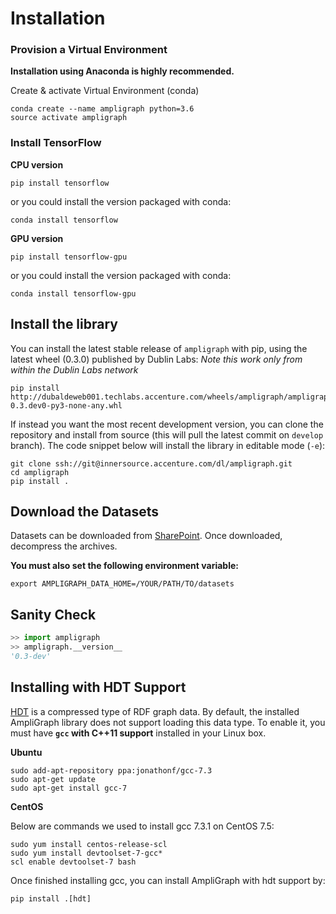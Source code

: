 
# Installation

### Provision a Virtual Environment

**Installation using Anaconda is highly recommended.**

Create & activate Virtual Environment (conda)

```
conda create --name ampligraph python=3.6
source activate ampligraph
```

### Install TensorFlow

**CPU version**

```
pip install tensorflow
```

or you could install the version packaged with conda:

```
conda install tensorflow
```

**GPU version**

```
pip install tensorflow-gpu
```

or you could install the version packaged with conda:

```
conda install tensorflow-gpu
```


## Install the library


You can install the latest stable release of `ampligraph` with pip, using the latest wheel (0.3.0) published by Dublin Labs:
*Note this work only from within the Dublin Labs network*

```
pip install http://dubaldeweb001.techlabs.accenture.com/wheels/ampligraph/ampligraph-0.3.dev0-py3-none-any.whl
```

If instead you want the most recent development version, you can clone the repository
and install from source (this will pull the latest commit on `develop` branch).
The code snippet below will install the library in editable mode (`-e`):

```
git clone ssh://git@innersource.accenture.com/dl/ampligraph.git 
cd ampligraph
pip install .

```


## Download the Datasets

Datasets can be downloaded from [SharePoint](https://ts.accenture.com/sites/TechLabs-Dublin/_layouts/15/guestaccess.aspx?guestaccesstoken=Uz28P2m4hWp2TEgbvFrD%2b4BiURBHVTAw0NbPBRLzWWA%3d&folderid=2_012fd581718e74e4a9305c845a1224ee1&rev=1).
Once downloaded, decompress the archives.

**You must also set the following environment variable:**

```
export AMPLIGRAPH_DATA_HOME=/YOUR/PATH/TO/datasets
```

## Sanity Check

```python
>> import ampligraph
>> ampligraph.__version__
'0.3-dev'
```

## Installing with HDT Support
[HDT](http://www.rdfhdt.org/) is a compressed type of RDF graph data. By default, the installed AmpliGraph library does not support loading this data type. To enable it, you must have **`gcc` with C++11 support** installed in your Linux box.

**Ubuntu**

```
sudo add-apt-repository ppa:jonathonf/gcc-7.3
sudo apt-get update
sudo apt-get install gcc-7
```

**CentOS**

Below are commands we used to install gcc 7.3.1 on CentOS 7.5:

```
sudo yum install centos-release-scl
sudo yum install devtoolset-7-gcc*
scl enable devtoolset-7 bash
```

Once finished installing gcc, you can install AmpliGraph with hdt support by:

```
pip install .[hdt]
```